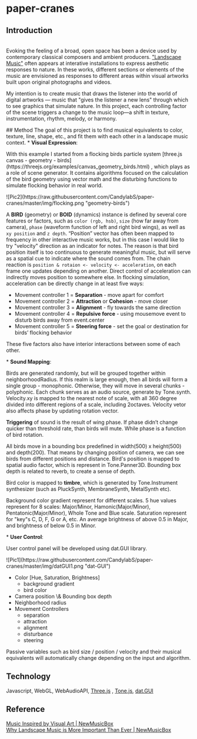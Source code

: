 # paper-cranes
## Introduction
</br>Evoking the feeling of a broad, open space has been a device used by contemporary classical composers and ambient producers. ["Landscape Music"](http://landscapemusic.org/) often appears at interative installations to express aesthetic responses to nature. In these works, different sections or elements of the music are envisioned as responses to different areas within visual artworks built upon original photographs and videos.
<p>My intention is to create music that draws the listener into the world of digital artworks — music that "gives the listener a new lens" through which to see graphics that simulate nature. In this project, each controlling factor of the scene triggers a change to the music loop—a shift in texture, instrumentation, rhythm, melody, or harmony.</p>
## Method
The goal of this project is to find musical equivalents to color, texture, line, shape, etc., and fit them with each other in a landscape music context.
* <b>Visual Expression</b>:
<p>With this example I started from a flocking birds particle system  [three.js canvas - geometry - birds](https://threejs.org/examples/canvas_geometry_birds.html) , which plays as a role of scene generator. It contains algorithms focused on the calculation of the bird geometry using vector math and the disturbing functions to simulate flocking behavior in real world.</p>
<p>![Pic2](https://raw.githubusercontent.com/CandylabS/paper-cranes/master/img/flocking.png "geometry-birds")</p>
<p>A <b>BIRD</b> (geometry) or <b>BOID</b> (dynamics) instance is defined by several core features or factors, such as <code>color (rgb, hsb)</code>, <code>size</code> (how far away from camera), <code>phase</code> (waveform function of left and right bird wings), as well as <code>xy position</code> and <code>z depth</code>. “Position” vector has often been mapped to frequency in other interactive music works, but in this case I would like to try "velocity" direction as an indicator for notes. The reason is that bird position itself is too continuous to generate meaningful music, but will serve as a spatial cue to indicate where the sound comes from. The chain reaction is <code>position & rotaion <- velocity <- acceleration</code>, on each frame one updates depending on another. Direct control of acceleration can indirectly moves position to somewhere else. In flocking simulation, acceleration can be directly change in at least five ways: </p>
<ul>
<li>Movement controller 1 = <b>Separation</b> - move apart for comfort</li>
<li>Movement controller 2 = <b>Attraction</b> or <b>Cohesion</b> - move closer</li>
<li>Movement controller 3 = <b>Alignment</b> - fly towards the same direction</li>
<li>Movement controller 4 = <b>Repulsive force</b>  - using mousemove event to disturb birds away from event.center</li>
<li>Movement controller 5 = <b>Steering force</b> - set the goal or destination for birds’ flocking behavior</li>
</ul>
<p>These five factors also have interior interactions between some of each other.</p>
* <b>Sound Mapping</b>:
<p>Birds are generated randomly, but will be grouped together within neighborhoodRadius. If this realm is large enough, then all birds will form a single group - monophonic. Otherwise, they will move in several chunks - polyphonic. Each chunk serves as an audio source, generate by Tone.synth. Velocity.xy is mapped to the nearest note of scale, with all 360 degree divided into different regions of a scale, including 2octaves. Velocity vetor also affects phase by updating rotation vector.</p>
<p><b>Triggering</b> of sound is the result of wing phase. If phase didn’t change quicker than threshold rate, than birds will mute. While phase is a function of bird rotation.</p>
<p>All birds move in a bounding box predefined in width(500) x height(500) and depth(200). That means by changing position of camera, we can see birds from different positions and distance. Bird's position is mapped to spatial audio factor, which is represent in Tone.Panner3D. Bounding box depth is related to reverb, to create a sense of depth.</p>
<p>Bird color is mapped to <b>timbre</b>, which is generated by Tone.Instrument synthesizer (such as PluckSynth, MembraneSynth, MetalSynth etc).</p>
<p>Background color gradient represent for different scales. 5 hue values represent for 8 scales: Major/Minor, Hamonic(Major/Minor), Pentatonic(Major/Minor), Whole Tone and Blue scale. Saturation represent for "key"s C, D, F, G or A, etc. An average brightness of above 0.5 in Major, and brightness of below 0.5 in Minor.</p>
* <b>User Control</b>:
<p>User control panel will be developed using dat.GUI library.</p>
![Pic1](https://raw.githubusercontent.com/CandylabS/paper-cranes/master/img/datGUI1.png "dat-GUI")
<ul>
<li>Color [Hue, Saturation, Brightness]
    <ul>
    <li>background gradient</li>
    <li>bird color</li>
    </ul>
</li>
<li>Camera position \& Bounding box depth</li>
<li>Neighborhood radius</li>
<li>Movement Controllers
    <ul>
    <li>separation</li> 
    <li>attraction</li>
    <li>alignment</li>
    <li>disturbance</li>
    <li>steering</li>
    </ul>
</li>
</ul>
<p>Passive variables such as bird size / position / velocity and their musical equivalents will automatically change depending on the input and algorithm.</p>

## Technology
Javascript, WebGL, WebAudioAPI,  [Three.js](https://threejs.org/) , [Tone.js](https://github.com/Tonejs/Tone.js), [dat.GUI](https://github.com/dataarts/dat.gui)

## Reference
[Music Inspired by Visual Art | NewMusicBox](http://www.newmusicbox.org/articles/music-inspired-by-visual-art/)
</br>[Why Landscape Music is More Important Than Ever | NewMusicBox](http://www.newmusicbox.org/articles/why-landscape-music-is-more-important-than-ever/)
